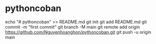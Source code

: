 # pythoncoban
echo "# pythoncoban" >> README.md
git init
git add README.md
git commit -m "first commit"
git branch -M main
git remote add origin https://github.com/Nguyenhoanghon/pythoncoban.git
git push -u origin main
